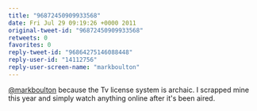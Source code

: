 ```yaml
---
title: "96872450909933568"
date: Fri Jul 29 09:19:26 +0000 2011
original-tweet-id: "96872450909933568"
retweets: 0
favorites: 0
reply-tweet-id: "96864275146088448"
reply-user-id: "14112756"
reply-user-screen-name: "markboulton"
---
```

<a href="https://twitter.com/markboulton">@markboulton</a> because the Tv license system is archaic. I scrapped mine this year and simply watch anything online after it's been aired.
